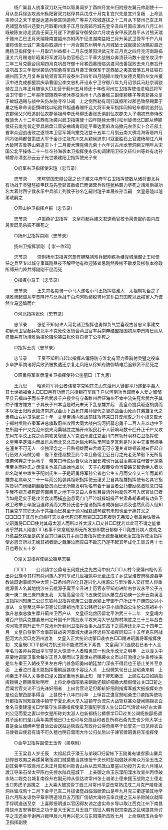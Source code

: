 <!-- { "loadSidebar": true } -->
　　杨广巢县人初事双刀赵元帅以智勇闻岁丁酉四月宣州归附授左翼元帅副使十一月从总兵徐达攻池州枞阳窘双刀赵俘其兵戊戌十月克复宜兴先是宜兴复叛　上命达率师讨之未下至是达遣兵绝其饷道帅广等并力攻城遂拔之十二月从下婺州己亥正月克诸暨攻绍兴还婺九月取衢州庚子正月攻高邮月城先登辛丑四月策应濠州八月江州既破陈友谅走武昌壬寅正月遂下洪都留守御癸卯六月攻吉安甲辰武昌平从讨熊天瑞于赣州乙巳正月天瑞降南雄韶州亦附丙午征进湖南益阳三月升英武卫管军千户八月诸将伐张士诚广乘海舟取湖州十一月合围苏州明年九月城破士诚就擒论功赐彩超迁鹰扬卫指挥使十一月取沂州益都十二月东伐莱阳洪武元年正月克之四月克河南路捣潼关六月赐诰阶昭勇将军渡河与伪官杨吕二平章大战贼众奔溃获马数十是冬攻汉中二年三月克鹿台凤翔四月克巩昌守御十月畧西番授临洮渡河击番寇败去未几奉旨开设巩昌卫三年授世袭诰仍昭勇将军四月袭王保保军于定西破之夷其营落五月征铁石岷州回卫九月复奉旨统领官军开设泰州卫四年四月随颍川侯传友德克蜀阶州文州援汉中进克成都援崇庆承曹国公李文忠札开设永宁卫守御八年九月诏领兵马赴京调骁骑左卫九年正月随徐大□北营于蓟州五月师还十年改河州左卫指挥使诰进昭武将军设卫守御十二年率所部随西平侯沐英征洮州十八放番贱三副使颍膆子等禽斩甚众复于故城遇贼与战中矢伤左胁寻卒讣闻　上之恻然勑有司归其柩所过郡邑致祭赐葬于巢之柘皋命词臣撰碑铭以昭勋节祖遇春赠怀远大将军亲军指挥同知轻车都尉追封弘农郡侯父兴旺追封弘农郡侯祖母李氏母柳氏妻张氏俱封弘农郡夫人子潮初充参侍改散骑舍人十二年征西有功袭兴武卫指挥使十四年随徐太傅讨松州旋师北□即从傅颖侯征云南克普定罗具砦盘江晋安曲靖禽司徒平章达里麻攻乌撒元左丞实卜合芒部土酋率众迎战击败之遂领本卫官军城乌撒克沾益十五年二月刬云南大佛龙海等砦四月同冯张两都督策应大军于金沙江及东川又从颖侯追东川寇至胜石上官渡杨柳江八月大破阿吉鲁等山砦追实卜十二月援大理克佛光砦十六年讨古州龙里洞砦又明年从宋国公北平操练二十一年卒孙海袭本卫指挥使永乐初调建阳卫征交征红州等处有功孙辅曾孙清玄孙云云子光世袭建阳卫指挥使光子来 

　　○府军右卫指挥使宋瑄（忠节录） 

　　忠节录 
　　宋瑄郓国忠顺公晟之长子建文中府军右卫指挥使数从诸将御北兵有功战于灵璧瑄披甲跃马先登斩首数级巳而诸营兵败瑄犹格鬬力尽死之靖难后晟功名大着封西宁侯永乐中兵部上列侯子孙名乞嗣封瑄子本晟长孙当嗣　文皇恶瑄以瑄弟琥嗣之 

　　○燕山护卫指挥卢振（忠节录） 

　　忠节录 
　　卢振燕护卫指挥　文皇将起兵建文君速燕官校令昺贵密约振内应昺贵既见杀振不屈死之 

　　○扬州卫指挥崇刚（忠节录） 

　　扬州卫指挥崇刚 【 崇一作邓】 

　　忠节录 
　　崇刚扬州卫指挥沉鸷有胆略靖难兵起刚练兵缮浚城濠御史王彬倚任之兵至专以城守事属刚昼夜不解甲他有欲迎降者忌刚然畏彬不敢发及彬张本徐政所缚开门降并缚刚刚不屈而死 

　　○指挥小马王（忠节录） 

　　忠节录 
　　王失其名每骑一小马人遂名小马王指挥临淮人　太祖朝功臣之子靖难师起调从李景隆行与北兵战于白沟河败绩脱冑付其仆曰吾国死以此报家人乃慨然立马竖鎗而亡 

　　○河北指挥张伦（忠节录） 

　　忠节录 
　　张伦不知何许人河北诸卫指挥也勇悍负气尝喜观古昔忠义事建文初蓟州卫官起兵攻北平不克死伦发愤合两卫官率兵南奔结盟报国初从李景降巳而从盛庸并有功靖难后招伦降伦笑曰张伦将自卖丁公乎死之 

　　○指挥王资（忠节录） 

　　忠节录 
　　王资不知所自起以指挥从偏将防守淮北有膂力善骑射灵璧之役率步卒护军饷诸将兵败资被执遣还京复走凤阳从徐知府防御靖难后追罪资不屈死之 

　　○昭勇将军直隶潼关卫指挥使孙公鉴墓□（王九思） 

　　王九思 
　　昭勇将军孙公者讳鉴字克明其先山东淄州人徙邹平乃遂邹平县人其七世祖福金末□□□邑有功而元兴授银符军民千户以河南功当调而乡人爱之留邹平县云福四子而长子希武袭千户授金符守备睢州后征海州不幸中流矢死希武六子其仲子惟方惟方二子其长子曰本当是时元末天下乱羣雄并起　高皇帝提兵驱逐胡虏而本以壮士归附隶籍济南追寇金山下战死其弟孙智代之智亦战金山死而其弟雄复代之隶燕山右护卫洪武三十年　文皇帝靖内难雄前锋攻怀来□县漠州取之升小旗又取大宁郑村埧败齐秦军进总旗取蔚州攻围大同大战白沟河招募忠勇千二百人升以功中卫左所副千户又克沧州战夹河藁城胜之捕开州叛民若干人获哨马数十匹升正千户又攻东阿东平汶上克之而南攻灵璧破大军克泗州渡江克金川门有功升羽林右卫指挥使　文皇帝平定海内而雄扈从而北又北击达贼水鸭失里阿鲁歹瓦刺是时关中无事而襟唤在潼关不可无人　帝独深念之一日熟视雄而曰舍雄无可守潼关者雄顿首谢曰臣起自行伍效犬马微劳赖　陛下恩德超拔至此今幸且备宿卫近日月之光老死辇毂下无所复恨柰何弃之于远地乎　帝笑曰毋说远吾以汝万里长城也行且召汝矣第往母苦于是乘传至关而孙氏之隶潼关也盖自雄始也雄以　天子心腹臣受命当要路又智勇绝人者以此名动关中雄生子配刘氏生一子是昭勇将军孙公者也公生五月而父卒又三年而其祖雄亦老病卒又二十一年而公始袭其祖职指挥使云潼关卫自其祖雄指挥使有名其它指挥皆以门阀继嗣龊龊备员而巳无所能发明功名有着于当世者公乃奋励感激叹息曰嗟乎我不视吾祖死即何面目见之地下乎又曰人身惟目最清外物毫忽不可入居官处巳者当如是足矣于是攻苦食淡而捕盗盗息司门门严泣城操城操严甘肃备胡备胡有功典卫政卫政举士卒服当道称焉而又故孙氏也于是诸指挥者咸辟自以弗及也然此而人但知其廉克举其职无忝于共祖而巳矣至于诵习经籍鼓琴或有未知也至于痛其父之□□□□于其母也母病吁天以身代死母死而哀□□□死者则无弗知之者盖尝诰赠共父昭勇将□□□使封其母太淑人而所以养太淑人□又甚□□犹若此此可不谓之能孝者乎然其人刚直□□者事不如意辄怒即无所发怒即数日郁郁不□竟由此病人或劝之乃愈益怒病至是病革召其□廉执其手而曰吾指挥使无媿吾祖我死汝宜指挥使汝指挥使必思吾所以无媿其祖者勖之哉廉泣而应曰不敢忘乃遂不起其年成化壬辰五月十七日也寿仅五十岁 

　　○潼关卫指挥使姚公镇墓志铭 

　　□□□ 
　　公讳镇字公鼎号玉冈姚氏之先古河中府六□□人村今隶蒲州相传系出舜公族今其村有舜祠族人岁时享祀几世祖魁中元至正戊子乡试官淮安府桃源县学教谕既谢事闻河中大荒卜□扬州府兴化县遂兴化人桃源公与里沙善人交好里人仰重桃源善人名其地桃沙庄云桃源子庸至辛丑进士历官永平知府进阶右参议永平公子五庚一庚二庚三庚四庚五我　太祖高皇帝龙飞五庚仗剑从屡立战功庚一公升云南澜沧卫指挥同知庚二公辽东铁岭卫指挥使庚三公直隶颍上守御千户所正千户庚四公以小旗从　文皇至北平护卫寔公启建祖也庚五公韩府公护卫小旗庚四公生伦公高祖补小旗升总旗总旗生厚升蓟州卫百户从　文皇征北虏因留北平洪武三十二年　文皇靖内难百户领兵克雄县景州定升副千户策应永平攻夹沟大宁战郑村埧胜之三十三年战白沟河攻济南升正千户克沧州升蓟州卫指挥佥事大战东昌下之扈跸还北平三十四年二月　文皇自将南下佥事前锋战夹河藁城大捷进怀远将军指挥同知三十五年克东阿战肥河大店灵□克泗州渡淮　文皇入正大统论功蒙□袭衣白□□赐进昭勇将军指挥使初　文皇既□□平都司力抗王师不能进然天下素畏　文皇英□□选貌若巳者十人金甲名马各帅兵突出平军望见大惊溃十人者昭勇其一也永乐改元之明年　上以潼关中原要地调掌卫事合每岁正旦入朝而以卫直隶右府赐袭衣文币以符验授之许乘传往来是年冬秦王入朝夜至关左右呼门甚急昭勇曰朝廷禁门深夜不得启也王怒止关外至京面　上垂泣曰潼关姚指挥慢朝廷甚夜不容臣入关　上但微笑旬日止旦昭勇来朝　上问秦王不得入关事奏曰潼关国家重地也臣止知　陛下非知秦王　上顾左右曰如姚指挥锁钥之臣赐宝钞明年　上将北幸值昭勇来朝勑还镇奸细撒大腊假僧过关□□斩之后闻言官交论不当先诛奸细者　上曰言官论足但即斩奸细则指挥军威大振指挥处亦是也会按西鄙事得当　上甚悦十八年四月卒　上悼旨之遣官祭昭勇生□袭指挥使功升都指挥同知宣德中镇守宁夏北虏大举入寇镇守负流矢大战斩获甚众捷闻赐锦衣白金名马奏建潼关□学镇守生琮袭指挥使掌卫事配李淑人生公□□气清读书好古太保刘公见而爱之妻以仲女是所称刘太淑人也新都杨公椿督学□□过关公谒杨旅邸杨谓其子廷和曰是儿英年美质他日□士也可与交游廷和者世所称石斋先生也少师大学士自是金兰缙绅声誉自洽云会送姑适陜西左布政孙公得奇疾卒于长安先一日见绯衣白马使者曰使君有请不可久稽也明日雷雨大作公归矣后以子谏官赠昭勇将军指挥使 

　　○金华卫指挥副使王玉传（弟瑛附） 

　　王玉梁县人岁壬辰　太祖起兵于濠玉与弟瑛□归留帐下玉刚勇有谋缪家山寨兵劲悍首攻夷之再蹂黄墩荡湖口贼莫敢当其锋授千夫长时彭祖倡妖术聚众万余玉击之刬其砦甲午取滁州乙未正月取和州败青山兵从击鸡笼山羣盗以功授万夫长六月翊从渡江夺采石举太平陈也先控水陆兵寇城下　上亲御之命玉东溧阳溧水攻宣州丙申破水陆二砦克台城复南徐升右副元帅从徐达攻常州张士诚弟士德来援玉战败之士德走玉□男虎子追擒之　上大喜大被赏赍丁酉三月常州平逆击常熟戊戌二月克严陵降溪洞兵留戌焉十二月下金华己亥二月拔诸暨战临海掀萧山是年九月克三衢遂镇其地辛丑六月陈友谅伪平章李明道领兵五万围广信胡大海帅玉率兵援之玉从杀败贼众就障手俘明道送至京　上喜即授明道以官因得友谅之虚实命乡导以取江西克江州下南昌降饶州吉安等郡玉之功于是大壬寅三月玉自广信征入朝有祝宗南昌之乱瑛提其师讨平之玉还金华谢再兴叛甲辰六月再兴犯义乌东阳瑛所击败七月　上命瑛统玉兵金华卫指挥副使 

